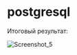 # postgresql
Итоговый результат:

![Screenshot_5](https://user-images.githubusercontent.com/54463696/174467373-9708183f-0d2d-4c09-ac3d-e52bd692b4b3.png)
